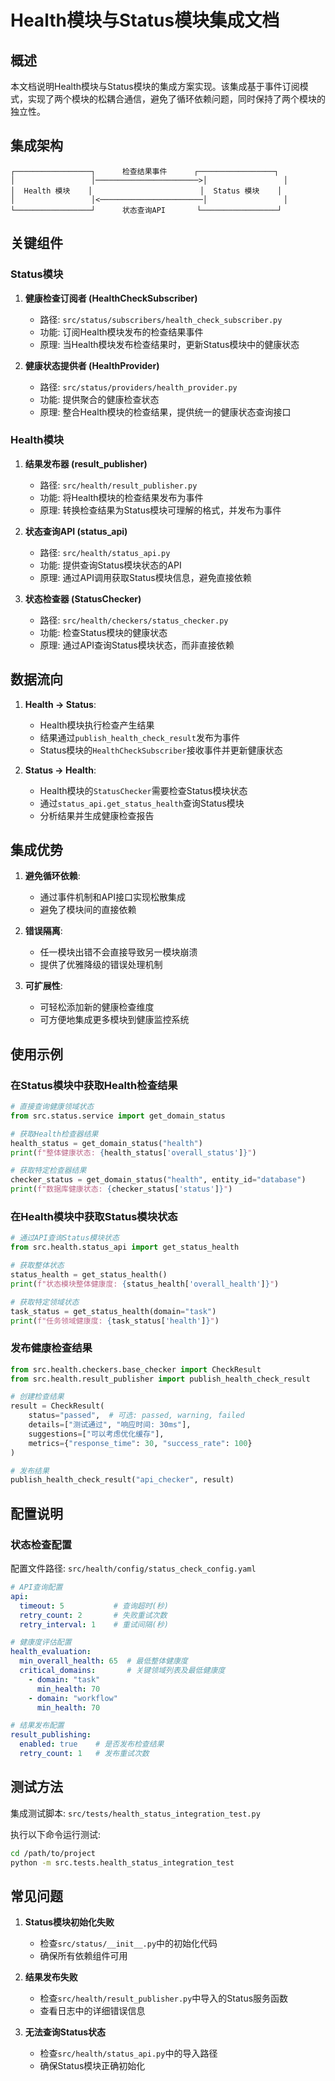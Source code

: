 # Health模块与Status模块集成文档

## 概述

本文档说明Health模块与Status模块的集成方案实现。该集成基于事件订阅模式，实现了两个模块的松耦合通信，避免了循环依赖问题，同时保持了两个模块的独立性。

## 集成架构

```
┌─────────────────┐      检查结果事件      ┌─────────────────┐
│                 │───────────────────────>│                 │
│  Health 模块    │                        │  Status 模块    │
│                 │<───────────────────────│                 │
└─────────────────┘      状态查询API       └─────────────────┘
```

## 关键组件

### Status模块

1. **健康检查订阅者 (HealthCheckSubscriber)**
   - 路径: `src/status/subscribers/health_check_subscriber.py`
   - 功能: 订阅Health模块发布的检查结果事件
   - 原理: 当Health模块发布检查结果时，更新Status模块中的健康状态

2. **健康状态提供者 (HealthProvider)**
   - 路径: `src/status/providers/health_provider.py`
   - 功能: 提供聚合的健康检查状态
   - 原理: 整合Health模块的检查结果，提供统一的健康状态查询接口

### Health模块

1. **结果发布器 (result_publisher)**
   - 路径: `src/health/result_publisher.py`
   - 功能: 将Health模块的检查结果发布为事件
   - 原理: 转换检查结果为Status模块可理解的格式，并发布为事件

2. **状态查询API (status_api)**
   - 路径: `src/health/status_api.py`
   - 功能: 提供查询Status模块状态的API
   - 原理: 通过API调用获取Status模块信息，避免直接依赖

3. **状态检查器 (StatusChecker)**
   - 路径: `src/health/checkers/status_checker.py`
   - 功能: 检查Status模块的健康状态
   - 原理: 通过API查询Status模块状态，而非直接依赖

## 数据流向

1. **Health → Status**:
   - Health模块执行检查产生结果
   - 结果通过`publish_health_check_result`发布为事件
   - Status模块的`HealthCheckSubscriber`接收事件并更新健康状态

2. **Status → Health**:
   - Health模块的`StatusChecker`需要检查Status模块状态
   - 通过`status_api.get_status_health`查询Status模块
   - 分析结果并生成健康检查报告

## 集成优势

1. **避免循环依赖**:
   - 通过事件机制和API接口实现松散集成
   - 避免了模块间的直接依赖

2. **错误隔离**:
   - 任一模块出错不会直接导致另一模块崩溃
   - 提供了优雅降级的错误处理机制

3. **可扩展性**:
   - 可轻松添加新的健康检查维度
   - 可方便地集成更多模块到健康监控系统

## 使用示例

### 在Status模块中获取Health检查结果

```python
# 直接查询健康领域状态
from src.status.service import get_domain_status

# 获取Health检查器结果
health_status = get_domain_status("health")
print(f"整体健康状态: {health_status['overall_status']}")

# 获取特定检查器结果
checker_status = get_domain_status("health", entity_id="database")
print(f"数据库健康状态: {checker_status['status']}")
```

### 在Health模块中获取Status模块状态

```python
# 通过API查询Status模块状态
from src.health.status_api import get_status_health

# 获取整体状态
status_health = get_status_health()
print(f"状态模块整体健康度: {status_health['overall_health']}")

# 获取特定领域状态
task_status = get_status_health(domain="task")
print(f"任务领域健康度: {task_status['health']}")
```

### 发布健康检查结果

```python
from src.health.checkers.base_checker import CheckResult
from src.health.result_publisher import publish_health_check_result

# 创建检查结果
result = CheckResult(
    status="passed",  # 可选: passed, warning, failed
    details=["测试通过", "响应时间: 30ms"],
    suggestions=["可以考虑优化缓存"],
    metrics={"response_time": 30, "success_rate": 100}
)

# 发布结果
publish_health_check_result("api_checker", result)
```

## 配置说明

### 状态检查配置

配置文件路径: `src/health/config/status_check_config.yaml`

```yaml
# API查询配置
api:
  timeout: 5           # 查询超时(秒)
  retry_count: 2       # 失败重试次数
  retry_interval: 1    # 重试间隔(秒)

# 健康度评估配置
health_evaluation:
  min_overall_health: 65  # 最低整体健康度
  critical_domains:       # 关键领域列表及最低健康度
    - domain: "task"
      min_health: 70
    - domain: "workflow"
      min_health: 70

# 结果发布配置
result_publishing:
  enabled: true    # 是否发布检查结果
  retry_count: 1   # 发布重试次数
```

## 测试方法

集成测试脚本: `src/tests/health_status_integration_test.py`

执行以下命令运行测试:

```bash
cd /path/to/project
python -m src.tests.health_status_integration_test
```

## 常见问题

1. **Status模块初始化失败**
   - 检查`src/status/__init__.py`中的初始化代码
   - 确保所有依赖组件可用

2. **结果发布失败**
   - 检查`src/health/result_publisher.py`中导入的Status服务函数
   - 查看日志中的详细错误信息

3. **无法查询Status状态**
   - 检查`src/health/status_api.py`中的导入路径
   - 确保Status模块正确初始化
